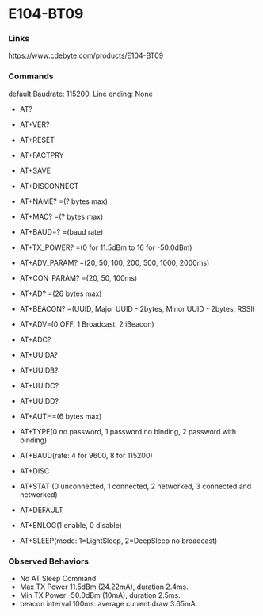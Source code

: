 # E104-BT09

### Links
https://www.cdebyte.com/products/E104-BT09

### Commands
default Baudrate: 115200. Line ending: None

- AT?<br>
- AT+VER?<br>
- AT+RESET<br>
- AT+FACTPRY<br>
- AT+SAVE<br>
- AT+DISCONNECT<br>
- AT+NAME? =(? bytes max)<br>
- AT+MAC? =(? bytes max)<br>
- AT+BAUD=? =(baud rate)<br>
- AT+TX_POWER? =(0 for 11.5dBm to 16 for -50.0dBm)<br>
- AT+ADV_PARAM? =(20, 50, 100, 200, 500, 1000, 2000ms)<br>
- AT+CON_PARAM? =(20, 50, 100ms)<br>
- AT+AD? =(26 bytes max)<br>
- AT+BEACON? =(UUID, Major UUID - 2bytes, Minor UUID - 2bytes, RSSI)<br>
- AT+ADV=(0 OFF, 1 Broadcast, 2 iBeacon)<br>
- AT+ADC?<br>
- AT+UUIDA?<br>
- AT+UUIDB?<br>
- AT+UUIDC?<br>
- AT+UUIDD?<br>
- AT+AUTH=(6 bytes max)<br>

- AT+TYPE(0 no password, 1 password no binding, 2 password with binding)<br>
- AT+BAUD(rate: 4 for 9600, 8 for 115200)<br>
- AT+DISC<br>
- AT+STAT (0 unconnected, 1 connected, 2 networked, 3 connected and networked)<br>
- AT+DEFAULT<br>
- AT+ENLOG(1 enable, 0 disable)<br>
- AT+SLEEP(mode: 1=LightSleep, 2=DeepSleep no broadcast)<br>

### Observed Behaviors
- No AT Sleep Command.
- Max TX Power 11.5dBm (24.22mA), duration 2.4ms.
- Min TX Power -50.0dBm (10mA), duration 2.5ms.
- beacon interval 100ms: average current draw 3.65mA.
